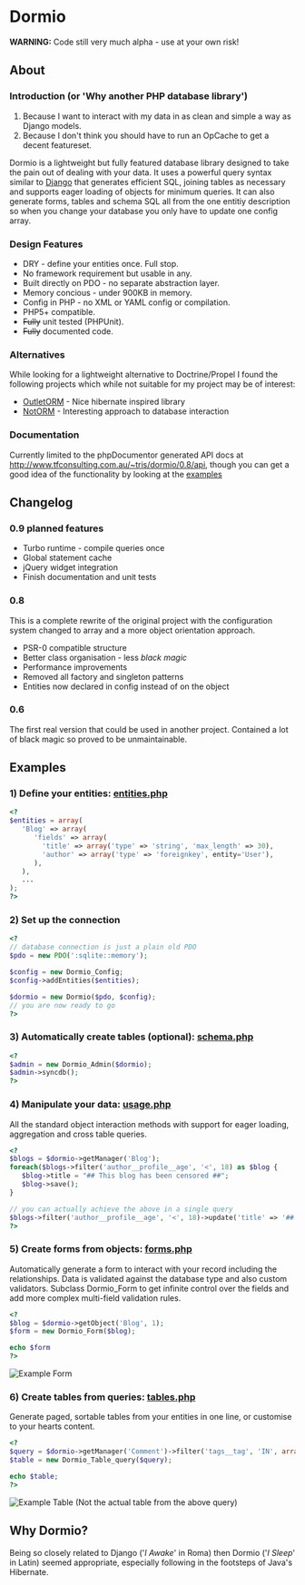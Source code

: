 # Dormio
**WARNING:** Code still very much alpha - use at your own risk!

## About

### Introduction (or 'Why another PHP database library')

1. Because I want to interact with my data in as clean and simple a way as Django models.
2. Because I don't think you should have to run an OpCache to get a decent featureset.

Dormio is a lightweight but fully featured database library designed to take the pain out of dealing with your data.
It uses a powerful query syntax similar to [Django](https://www.djangoproject.com/) that generates efficient SQL, joining tables as necessary and supports 
eager loading of objects for minimum queries.  It can also generate forms, tables and schema SQL all from the one entitiy
description so when you change your database you only have to update one config array.

### Design Features

* DRY - define your entities once. Full stop.
* No framework requirement but usable in any.
* Built directly on PDO - no separate abstraction layer.
* Memory concious - under 900KB in memory.
* Config in PHP - no XML or YAML config or compilation.
* PHP5+ compatible.
* <del>Fully</del> unit tested (PHPUnit).
* <del>Fully</del> documented code.

### Alternatives

While looking for a lightweight alternative to Doctrine/Propel I found the following projects which
while not suitable for my project may be of interest:

* [OutletORM](http://www.outlet-orm.org/site/) - Nice hibernate inspired library
* [NotORM](http://www.notorm.com/) - Interesting approach to database interaction

### Documentation
Currently limited to the phpDocumentor generated API docs at http://www.tfconsulting.com.au/~tris/dormio/0.8/api, though
you can get a good idea of the functionality by looking at the [examples](/tf198/dormio/blob/0.8/docs/examples)

## Changelog

### 0.9 planned features

* Turbo runtime - compile queries once
* Global statement cache
* jQuery widget integration
* Finish documentation and unit tests

### 0.8
This is a complete rewrite of the original project with the configuration system changed to array and
a more object orientation approach.

* PSR-0 compatible structure
* Better class organisation - less *black magic*
* Performance improvements
* Removed all factory and singleton patterns
* Entities now declared in config instead of on the object

### 0.6
The first real version that could be used in another project.  Contained a lot of black magic so proved
to be unmaintainable.

## Examples

### 1) Define your entities: [entities.php](/tf198/dormio/blob/0.8/docs/examples/entities.php)
```php
<?
$entities = array(
   'Blog' => array(
      'fields' => array(
      	'title' => array('type' => 'string', 'max_length' => 30),
      	'author' => array('type' => 'foreignkey', entity='User'),
      ),
   ),
   ...
);
?>
```

### 2) Set up the connection
```php
<?
// database connection is just a plain old PDO
$pdo = new PDO(':sqlite::memory');

$config = new Dormio_Config;
$config->addEntities($entities);

$dormio = new Dormio($pdo, $config);
// you are now ready to go
?>
```

### 3) Automatically create tables (optional): [schema.php](/tf198/dormio/blob/0.8/docs/examples/schema.php)
```php
<?
$admin = new Dormio_Admin($dormio);
$admin->syncdb();
?>
```

### 4) Manipulate your data: [usage.php](/tf198/dormio/blob/0.8/docs/examples/usage.php)
All the standard object interaction methods with support for eager loading, aggregation and cross
table queries.
```php
<?
$blogs = $dormio->getManager('Blog');
foreach($blogs->filter('author__profile__age', '<', 18) as $blog {
   $blog->title = "## This blog has been censored ##";
   $blog->save();
}

// you can actually achieve the above in a single query
$blogs->filter('author__profile__age', '<', 18)->update('title' => '## This blog has been censored ##');
?>
```

### 5) Create forms from objects: [forms.php](/tf198/dormio/blob/0.8/docs/examples/forms.php)
Automatically generate a form to interact with your record including the relationships.  Data is validated
against the database type and also custom validators. Subclass Dormio_Form to get infinite control over the 
fields and add more complex multi-field validation rules.
```php
<?
$blog = $dormio->getObject('Blog', 1);
$form = new Dormio_Form($blog);

echo $form
?>
```
![Example Form](/tf198/dormio/raw/0.8/docs/images/example_form.png)

### 6) Create tables from queries: [tables.php](/tf198/dormio/blob/0.8/docs/examples/tables.php)
Generate paged, sortable tables from your entities in one line, or customise to your hearts content.
```php
<?
$query = $dormio->getManager('Comment')->filter('tags__tag', 'IN', array('Red', 'Green'));
$table = new Dormio_Table_query($query);

echo $table;
?>
```
![Example Table](/tf198/dormio/raw/0.8/docs/images/example_table.png)
(Not the actual table from the above query)

## Why Dormio?
Being so closely related to Django ('_I Awake_' in Roma) then Dormio ('_I Sleep_' in Latin) seemed appropriate,
especially following in the footsteps of Java's Hibernate.

